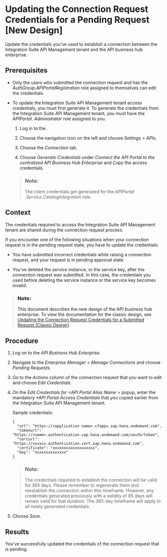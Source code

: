 <!-- loiodd37a7b07a7c438c980c788981f3ea73 -->

# Updating the Connection Request Credentials for a Pending Request \[New Design\]

Update the credentials you've used to establish a connection between the Integration Suite API Management tenant and the API business hub enterprise.



<a name="loiodd37a7b07a7c438c980c788981f3ea73__prereq_unb_5nc_tpb"/>

## Prerequisites

-   Only the users who submitted the connection request and has the *AuthGroup.APIPortalRegistration* role assigned to themselves can edit the credentials.

-   To update the Integration Suite API Management tenant access credentials, you must first generate it. To generate the credentials from the Integration Suite API Management tenant, you must have the *APIPortal. Administrator* role assigned to you.

    1.  Log in to the .

    2.  Choose the navigation icon on the left and choose *Settings* \> *APIs*.

    3.  Choose the *Connection* tab.

    4.  Choose *Generate Credentials* under *Connect the API Portal to the centralized API Business Hub Enterprise* and *Copy* the access credentials.


    > ### Note:  
    > The client credentials get generated for the *APIPortal .Service.CatalogIntegration* role.




<a name="loiodd37a7b07a7c438c980c788981f3ea73__context_pd3_h2h_k5b"/>

## Context

The credentials required to access the Integration Suite API Management tenant are shared during the connection request process.

If you encounter one of the following situations when your connection request is in the pending request state, you have to update the credentials:

-   You have submitted incorrect credentials while raising a connection request, and your request is in pending approval state.

-   You've deleted the service instance, or the service key, after the connection request was submitted. In this case, the credentials you used before deleting the service instance or the service key becomes invalid.


> ### Note:  
> This document describes the new design of the API business hub enterprise. To view the documentation for the classic design, see [Updating the Connection Request Credentials for a Submitted Request \[Classic Design\]](updating-the-connection-request-credentials-for-a-submitted-request-classic-des-eb84854.md).



<a name="loiodd37a7b07a7c438c980c788981f3ea73__steps_hp3_1fh_k5b"/>

## Procedure

1.  Log on to the *API Business Hub Enterprise*.

2.  Navigate to the *Enterprise Manager* \> *Manage Connections* and choose *Pending Requests*.

3.  Go to the *Actions* column of the connection request that you want to edit and choose *Edit Credentials*.

4.  On the *Edit Credentials for <API Portal Alias Name \>* popup, enter the mandatory *\*API Portal Access Credentials* that you copied earlier from the Integration Suite API Management tenant.

    Sample credentials:

    ```
    {
      "url": "https://<application name>.cfapps.sap.hana.ondemand.com",
      "tokenurl": "https://<name>.authentication.sap.hana.ondemand.com/oauth/token",
      "certurl": "https://xxxxxx.authentication.cert.sap.hana.ondemand.com",
      "certificate": "xxxxxxxxxxxxxxxxxxx",
      "key": "xxxxxxxxxxxxxx"
    }
    ```

    > ### Note:  
    > The credentials required to establish the connection will be valid for 365 days. Please remember to regenerate them and reestablish the connection within this timeframe. However, any credentials generated previously with a validity of 65 days will remain valid for that duration. The 365-day timeframe will apply to all newly generated credentials.

5.  Choose *Save*.




<a name="loiodd37a7b07a7c438c980c788981f3ea73__result_idm_rfh_k5b"/>

## Results

You've successfully updated the credentials of the connection request that is pending.

